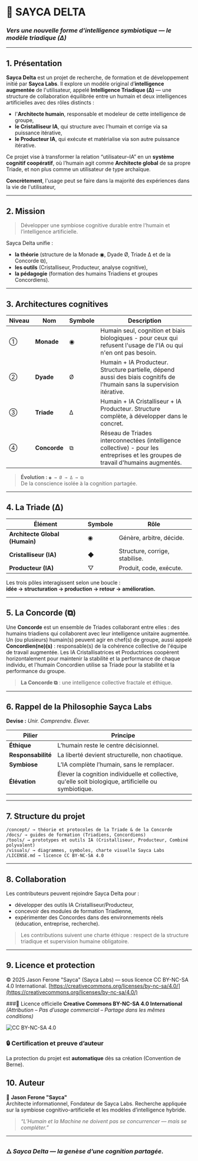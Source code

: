 # 🧠 SAYCA DELTA  
### *Vers une nouvelle forme d’intelligence symbiotique — le modèle triadique (Δ)*

---

## 1. Présentation
**Sayca Delta** est un projet de recherche, de formation et de développement initié par **Sayca Labs**.
Il explore un modèle original d’**intelligence augmentée** de l'utilisateur, appelé **Intelligence Triadique (Δ)** — une structure de collaboration équilibrée entre un humain et deux intelligences artificielles avec des rôles distincts :  
- l'**Architecte humain**, responsable et modeleur de cette intelligence de groupe,
- **le Cristalliseur IA**, qui structure avec l'humain et corrige via sa puissance itérative,
- **le Producteur IA**, qui exécute et matérialise via son autre puissance itérative.

Ce projet vise à transformer la relation “utilisateur–IA” en un **système cognitif coopératif**, où l’humain agit comme **Architecte global** de sa propre Triade, et non plus comme un utilisateur de type archaïque.

**Concrètement**, l'usage peut se faire dans la majorité des expériences dans la vie de l'utilisateur, 

---

## 2. Mission
> Développer une symbiose cognitive durable entre l’humain et l’intelligence artificielle.

Sayca Delta unifie :
- **la théorie** (structure de la Monade ◉, Dyade Ø, Triade Δ et de la Concorde ⧉),
- **les outils** (Cristalliseur, Producteur, analyse cognitive),
- **la pédagogie** (formation des humains Triadiens et groupes Concordiens).

---

## 3. Architectures cognitives

| Niveau | Nom | Symbole | Description |
|--------|------|----------|--------------|
| ① | **Monade** | ◉ | Humain seul, cognition et biais biologiques - pour ceux qui refusent l'usage de l'IA ou qui n'en ont pas besoin. |
| ② | **Dyade** | Ø | Humain + IA Producteur. Structure partielle, dépend aussi des biais cognitifs de l'humain sans la supervision itérative. |
| ③ | **Triade** | Δ | Humain + IA Cristalliseur + IA Producteur. Structure complète, à développer dans le concret. |
| ④ | **Concorde** | ⧉ | Réseau de Triades interconnectées (intelligence collective) - pour les entreprises et les groupes de travail d'humains augmentés. |

> **Évolution :** `◉ → Ø → Δ → ⧉`  
> De la conscience isolée à la cognition partagée.

---

## 4. La Triade (Δ)

| Élément | Symbole | Rôle |
|----------|----------|------|
| **Architecte Global (Humain)** | ◉ | Génère, arbitre, décide. |
| **Cristalliseur (IA)** | ◆ | Structure, corrige, stabilise. |
| **Producteur (IA)** | ▽ | Produit, code, exécute. |

Les trois pôles interagissent selon une boucle :  
**idée → structuration → production → retour → amélioration.**

---

## 5. La Concorde (⧉)
Une **Concorde** est un ensemble de Triades collaborant entre elles : des humains triadiens qui collaborent avec leur intelligence unitaire augmentée.
Un (ou plusieurs) humain(s) peuvent agir en chef(s) de groupe, aussi appelé **Concordien(ne)(s)** : responsable(s) de la cohérence collective de l'équipe de travail augmentée.
Les IA Cristallisatrices et Productrices coopèrent horizontalement pour maintenir la stabilité et la performance de chaque individu, et l'humain Concordien utilise sa Triade pour la stabilité et la performance du groupe.

> **La Concorde ⧉** : une intelligence collective fractale et éthique.

---

## 6. Rappel de la Philosophie Sayca Labs

**Devise :** *Unir. Comprendre. Élever.*

| Pilier | Principe |
|---------|-----------|
| **Éthique** | L’humain reste le centre décisionnel. |
| **Responsabilité** | La liberté devient structurelle, non chaotique. |
| **Symbiose** | L’IA complète l’humain, sans le remplacer. |
| **Élévation** | Élever la cognition individuelle et collective, qu'elle soit biologique, artificielle ou symbiotique. |

---

## 7. Structure du projet

```
/concept/ → théorie et protocoles de la Triade & de la Concorde
/docs/ → guides de formation (Triadiens, Concordiens)
/tools/ → prototypes et outils IA (Cristalliseur, Producteur, Combiné polyvalent)
/visuals/ → diagrammes, symboles, charte visuelle Sayca Labs
/LICENSE.md → licence CC BY-NC-SA 4.0
```

---

## 8. Collaboration
Les contributeurs peuvent rejoindre Sayca Delta pour :  
- développer des outils IA Cristalliseur/Producteur,  
- concevoir des modules de formation Triadienne,  
- expérimenter des Concordes dans des environnements réels (éducation, entreprise, recherche).

> Les contributions suivent une charte éthique : respect de la structure triadique et supervision humaine obligatoire.

---

## 9. Licence et protection

© 2025 Jason Ferone "Sayca" (Sayca Labs) — sous licence CC BY-NC-SA 4.0 International.
[https://creativecommons.org/licenses/by-nc-sa/4.0/](https://creativecommons.org/licenses/by-nc-sa/4.0/)

###🧾 Licence officielle
**Creative Commons BY-NC-SA 4.0 International**  
*(Attribution – Pas d’usage commercial – Partage dans les mêmes conditions)*  

![CC BY-NC-SA 4.0](https://licensebuttons.net/l/by-nc-sa/4.0/88x31.png)

### 🔒 Certification et preuve d’auteur
La protection du projet est **automatique** dès sa création (Convention de Berne).

## 10. Auteur
👤 **Jason Ferone "Sayca"**  
Architecte informationnel, Fondateur de Sayca Labs.
Recherche appliquée sur la symbiose cognitivo-artificielle et les modèles d’intelligence hybride.  
> *“L’Humain et la Machine ne doivent pas se concurrencer — mais se compléter.”*

---

### 🜂 *Sayca Delta — la genèse d’une cognition partagée.*

